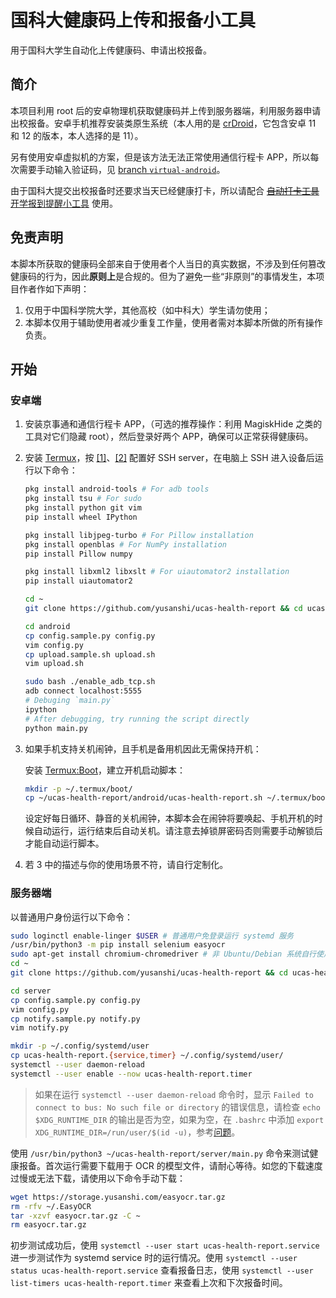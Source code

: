 # 国科大健康码上传和报备小工具

用于国科大学生自动化上传健康码、申请出校报备。

## 简介

本项目利用 root 后的安卓物理机获取健康码并上传到服务器端，利用服务器申请出校报备。安卓手机推荐安装类原生系统（本人用的是 [crDroid](https://crdroid.net/)，它包含安卓 11 和 12 的版本，本人选择的是 11）。

另有使用安卓虚拟机的方案，但是该方法无法正常使用通信行程卡 APP，所以每次需要手动输入验证码，见 [branch `virtual-android`](https://github.com/yusanshi/ucas-health-report/tree/virtual-android)。

由于国科大提交出校报备时还要求当天已经健康打卡，所以请配合 [~~自动打卡工具~~ 开学报到提醒小工具](https://github.com/yusanshi/ucas-health-report) 使用。

## 免责声明

本脚本所获取的健康码全部来自于使用者个人当日的真实数据，不涉及到任何篡改健康码的行为，因此**原则上**是合规的。但为了避免一些“非原则”的事情发生，本项目作者作如下声明：

1. 仅用于中国科学院大学，其他高校（如中科大）学生请勿使用；
2. 本脚本仅用于辅助使用者减少重复工作量，使用者需对本脚本所做的所有操作负责。

## 开始

### 安卓端

1. 安装京事通和通信行程卡 APP，（可选的推荐操作：利用 MagiskHide 之类的工具对它们隐藏 root），然后登录好两个 APP，确保可以正常获得健康码。

2. 安装 [Termux](https://github.com/termux/termux-app)，按 [[1]](https://wiki.termux.com/wiki/Remote_Access)、[[2]](https://joeprevite.com/ssh-termux-from-computer/) 配置好 SSH server，在电脑上 SSH 进入设备后运行以下命令：

   ```bash
   pkg install android-tools # For adb tools
   pkg install tsu # For sudo
   pkg install python git vim
   pip install wheel IPython

   pkg install libjpeg-turbo # For Pillow installation
   pkg install openblas # For NumPy installation
   pip install Pillow numpy

   pkg install libxml2 libxslt # For uiautomator2 installation
   pip install uiautomator2

   cd ~
   git clone https://github.com/yusanshi/ucas-health-report && cd ucas-health-report && git checkout physical-android

   cd android
   cp config.sample.py config.py
   vim config.py
   cp upload.sample.sh upload.sh
   vim upload.sh

   sudo bash ./enable_adb_tcp.sh
   adb connect localhost:5555
   # Debuging `main.py`
   ipython
   # After debugging, try running the script directly
   python main.py
   ```

3. 如果手机支持关机闹钟，且手机是备用机因此无需保持开机：

   安装 [Termux:Boot](https://wiki.termux.com/wiki/Termux:Boot)，建立开机启动脚本：
   
   ```bash
   mkdir -p ~/.termux/boot/
   cp ~/ucas-health-report/android/ucas-health-report.sh ~/.termux/boot/
   ```
   设定好每日循环、静音的关机闹钟，本脚本会在闹钟将要唤起、手机开机的时候自动运行，运行结束后自动关机。请注意去掉锁屏密码否则需要手动解锁后才能自动运行脚本。
   
4. 若 3 中的描述与你的使用场景不符，请自行定制化。


### 服务器端

以普通用户身份运行以下命令：

```bash
sudo loginctl enable-linger $USER # 普通用户免登录运行 systemd 服务
/usr/bin/python3 -m pip install selenium easyocr
sudo apt-get install chromium-chromedriver # 非 Ubuntu/Debian 系统自行使用合适的包管理器安装
cd ~
git clone https://github.com/yusanshi/ucas-health-report && cd ucas-health-report && git checkout physical-android

cd server
cp config.sample.py config.py
vim config.py
cp notify.sample.py notify.py
vim notify.py

mkdir -p ~/.config/systemd/user
cp ucas-health-report.{service,timer} ~/.config/systemd/user/
systemctl --user daemon-reload
systemctl --user enable --now ucas-health-report.timer
```

> 如果在运行 `systemctl --user daemon-reload` 命令时，显示 `Failed to connect to bus: No such file or directory` 的错误信息，请检查 `echo $XDG_RUNTIME_DIR` 的输出是否为空，如果为空，在 `.bashrc` 中添加 `export XDG_RUNTIME_DIR=/run/user/$(id -u)`，参考[问题](https://serverfault.com/questions/936985/cannot-use-systemctl-user-due-to-failed-to-get-d-bus-connection-permission)。


使用 `/usr/bin/python3 ~/ucas-health-report/server/main.py` 命令来测试健康报备。首次运行需要下载用于 OCR 的模型文件，请耐心等待。如您的下载速度过慢或无法下载，请使用以下命令手动下载：
```bash
wget https://storage.yusanshi.com/easyocr.tar.gz
rm -rfv ~/.EasyOCR
tar -xzvf easyocr.tar.gz -C ~
rm easyocr.tar.gz
```
初步测试成功后，使用 `systemctl --user start ucas-health-report.service` 进一步测试作为 systemd service 时的运行情况。使用 `systemctl --user status ucas-health-report.service` 查看报备日志，使用 `systemctl --user list-timers ucas-health-report.timer`  来查看上次和下次报备时间。

